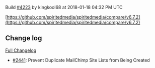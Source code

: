 Build [#4223](https://circleci.com/gh/spiritedmedia/spiritedmedia/4223) by kingkool68 at 2018-01-18 04:32 PM UTC

[https://github.com/spiritedmedia/spiritedmedia/compare/v6.7.2](https://github.com/spiritedmedia/spiritedmedia/compare/v6.7.2)
## Change log
[Full Changelog](https://github.com/spiritedmedia/spiritedmedia/compare/v6.7.1...v6.7.2)

 - [#2441](https://github.com/spiritedmedia/spiritedmedia/pull/2441): Prevent Duplicate MailChimp Site Lists from Being Created
